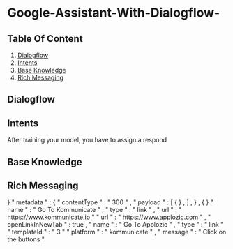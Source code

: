 # Google-Assistant-With-Dialogflow-


## Table Of Content

1. [Dialogflow](#Dialogflow)
2. [Intents](#Intents)
3. [Base Knowledge](#Base-Knowledge)
4. [Rich Messaging](#Rich-Messaging)


## Dialogflow

## Intents

After training your model, you have to assign a respond 


## Base Knowledge


## Rich Messaging

} " metadata " : { " contentType " : " 300 " , " payload " : [ { } , ] , } , { } " name " : " Go To Kommunicate " , " type " : " link " , " url " : " https://www.kommunicate.io " " url " : " https://www.applozic.com " , " openLinkInNewTab " : true , " name " : " Go To Applozic " , " type " : " link " " templateId " : " 3 " " platform " : " kommunicate " , " message " : " Click on the buttons "

